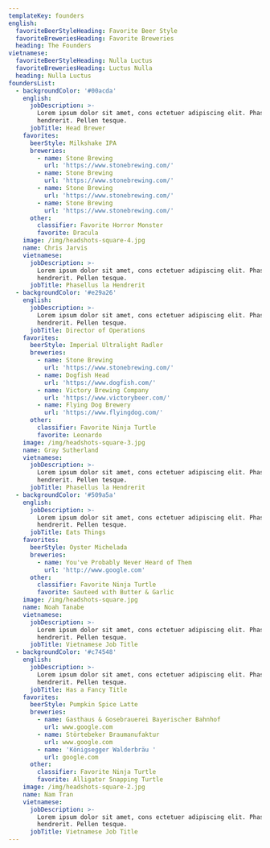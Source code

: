 ```yaml
---
templateKey: founders
english:
  favoriteBeerStyleHeading: Favorite Beer Style
  favoriteBreweriesHeading: Favorite Breweries
  heading: The Founders
vietnamese:
  favoriteBeerStyleHeading: Nulla Luctus
  favoriteBreweriesHeading: Luctus Nulla
  heading: Nulla Luctus
foundersList:
  - backgroundColor: '#00acda'
    english:
      jobDescription: >-
        Lorem ipsum dolor sit amet, cons ectetuer adipiscing elit. Phasellus
        hendrerit. Pellen tesque.
      jobTitle: Head Brewer
    favorites:
      beerStyle: Milkshake IPA
      breweries:
        - name: Stone Brewing
          url: 'https://www.stonebrewing.com/'
        - name: Stone Brewing
          url: 'https://www.stonebrewing.com/'
        - name: Stone Brewing
          url: 'https://www.stonebrewing.com/'
        - name: Stone Brewing
          url: 'https://www.stonebrewing.com/'
      other:
        classifier: Favorite Horror Monster
        favorite: Dracula
    image: /img/headshots-square-4.jpg
    name: Chris Jarvis
    vietnamese:
      jobDescription: >-
        Lorem ipsum dolor sit amet, cons ectetuer adipiscing elit. Phasellus
        hendrerit. Pellen tesque.
      jobTitle: Phasellus la Hendrerit
  - backgroundColor: '#e29a26'
    english:
      jobDescription: >-
        Lorem ipsum dolor sit amet, cons ectetuer adipiscing elit. Phasellus
        hendrerit. Pellen tesque.
      jobTitle: Director of Operations
    favorites:
      beerStyle: Imperial Ultralight Radler
      breweries:
        - name: Stone Brewing
          url: 'https://www.stonebrewing.com/'
        - name: Dogfish Head
          url: 'https://www.dogfish.com/'
        - name: Victory Brewing Company
          url: 'https://www.victorybeer.com/'
        - name: Flying Dog Brewery
          url: 'https://www.flyingdog.com/'
      other:
        classifier: Favorite Ninja Turtle
        favorite: Leonardo
    image: /img/headshots-square-3.jpg
    name: Gray Sutherland
    vietnamese:
      jobDescription: >-
        Lorem ipsum dolor sit amet, cons ectetuer adipiscing elit. Phasellus
        hendrerit. Pellen tesque.
      jobTitle: Phasellus la Hendrerit
  - backgroundColor: '#509a5a'
    english:
      jobDescription: >-
        Lorem ipsum dolor sit amet, cons ectetuer adipiscing elit. Phasellus
        hendrerit. Pellen tesque.
      jobTitle: Eats Things
    favorites:
      beerStyle: Oyster Michelada
      breweries:
        - name: You've Probably Never Heard of Them
          url: 'http://www.google.com'
      other:
        classifier: Favorite Ninja Turtle
        favorite: Sauteed with Butter & Garlic
    image: /img/headshots-square.jpg
    name: Noah Tanabe
    vietnamese:
      jobDescription: >-
        Lorem ipsum dolor sit amet, cons ectetuer adipiscing elit. Phasellus
        hendrerit. Pellen tesque.
      jobTitle: Vietnamese Job Title
  - backgroundColor: '#c74548'
    english:
      jobDescription: >-
        Lorem ipsum dolor sit amet, cons ectetuer adipiscing elit. Phasellus
        hendrerit. Pellen tesque.
      jobTitle: Has a Fancy Title
    favorites:
      beerStyle: Pumpkin Spice Latte
      breweries:
        - name: Gasthaus & Gosebrauerei Bayerischer Bahnhof
          url: www.google.com
        - name: Störtebeker Braumanufaktur
          url: www.google.com
        - name: 'Königsegger Walderbräu '
          url: google.com
      other:
        classifier: Favorite Ninja Turtle
        favorite: Alligator Snapping Turtle
    image: /img/headshots-square-2.jpg
    name: Nam Tran
    vietnamese:
      jobDescription: >-
        Lorem ipsum dolor sit amet, cons ectetuer adipiscing elit. Phasellus
        hendrerit. Pellen tesque.
      jobTitle: Vietnamese Job Title
---
```


